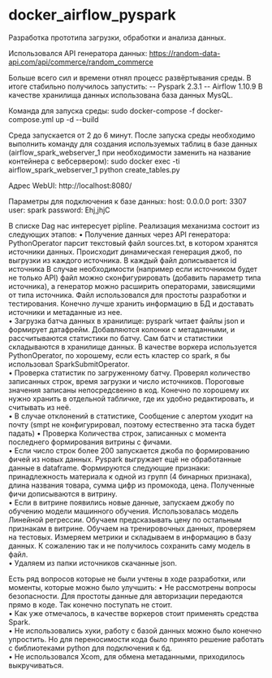 # docker_airflow_pyspark

Разработка прототипа загрузки, обработки и анализа данных.

Использовался API генератора данных:
https://random-data-api.com/api/commerce/random_commerce

Больше всего сил и времени отнял процесс развёртывания среды.
В итоге стабильно получилось запустить:
-- Pyspark 2.3.1
-- Airflow 1.10.9
В качестве хранилища данных использована база данных MysQL.

Команда для запуска среды:
sudo docker-compose -f docker-compose.yml up -d --build

Среда запускается от 2 до 6 минут.
После запуска среды необходимо выполнить команду
для создания используемых таблиц в базе данных (airflow_spark_webserver_1 при необходимости заменить на название контейнера с вебсервером):
sudo docker exec -ti airflow_spark_webserver_1 python create_tables.py

Адрес WebUI:
http://localhost:8080/

Параметры для подключения к базе данных:
host: 0.0.0.0
port: 3307
user: spark
password: Ehj,jhjC

В списке Dag нас интересует pipline.
Реализация механизма состоит из следующих этапов:
    • Получение данных через API генератора:  PythonOperator парсит текстовый файл sources.txt, в котором хранятся источники данных. Происходит динамическая генерация джоб, по выгрузки из каждого источника. В каждый файл дописывается id источника В случае необходимости (например если источником будет не только API) файл можно сконфигурировать (добавить параметр типа источника), a генератор можно расширить операторами, зависящими от типа источника. Файл использовался для простоты разработки и тестирования. Конечно лучше хранить информацию в БД и доставать источники и метаданные из нее.  
    • Загрузка батча данных в хранилище: pyspark читает файлы json и формирует датафрейм. Добавляются колонки с метаданными, и рассчитываются статистики по батчу. Сам батч и статистики складываются в хранилище данных. В качестве воркера используется PythonOperator, по хорошему, если есть кластер со spark, я бы использовал SparkSubmitOperator.  
    • Проверка статистик по загруженному батчу. Проверял количество записанных строк, время загрузки и число источников. Пороговые значения записаны непосредсвенно в код. Конечно по хорошему их нужно хранить в отдельной табличке, где их удобно редактировать, и считывать из неё.  
    • В случае отклонений в статистике, Сообщение с алертом уходит на почту (smpt не конфигурировал, поэтому естественно эта таска будет падать) 
    • Проверка Количества строк, записанных с момента последнего формирования витрины с фичами.  
    • Если число строк более 200 запускается джоба по формированию фичей из новых данных. Pyspark выгружает ещё не обработанные данные в dataframe. Формируются следующие признаки: принадлежность материала к одной из групп (4 бинарных признака), длина названия товара, сумма цифр из промокода, цена. Полученные фичи дописываются в витрину.  
    • Если в витрине появились новые данные, запускаем джобу по обучению модели машинного обучения.  Использовалась модель Линейной регрессии. Обучаем предсказывать цену по остальным признакам в витрине. Обучаем на тренировочных данных, проверяем на тестовых. Измеряем метрики и складываем в информацию в базу данных. К сожалению так и не получилось сохранить саму модель в файл.  
    • Удаляем из папки источников скачанные json.  

Есть ряд вопросов которые не были учтены в ходе разработки, или моменты, которые можно было улучшить:
    • Не рассмотрены вопросы безопасности. Для простоты данные для авторизации передаются прямо в коде. Так конечно поступать не стоит.  
    • Как уже отмечалось, в качестве воркеров стоит применять средства Spark.  
    • Не использовались хуки, работу с базой данных можно было конечно упростить. Но для переносимости кода было принято решение работать с библиотеками python для подключения к бд.  
    • Не использовался Xcom, для обмена метаданными, приходилось выкручиваться.  
